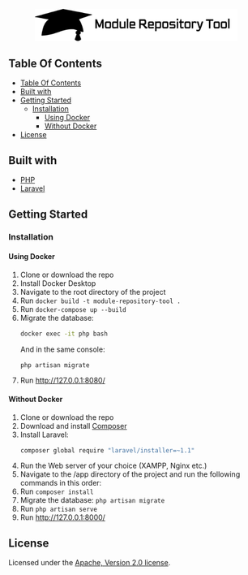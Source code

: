 
<p align="center"><a href="https://laravel.com" target="_blank"><img src="https://github.com/MovieTone/module-repository-tool/blob/dockerized-app/application/public/images/main-logo.png" width="400"></a></p>

## Table Of Contents
- [Table Of Contents](#table-of-contents)
- [Built with](#built-with)
- [Getting Started](#getting-started)
  - [Installation](#installation)
    - [Using Docker](#using-docker)
    - [Without Docker](#without-docker)
- [License](#license)

## Built with
- [PHP](https://www.php.net)
- [Laravel](https://laravel.com/)

## Getting Started

### Installation

#### Using Docker
1. Clone or download the repo
2. Install Docker Desktop
3. Navigate to the root directory of the project
4. Run ```docker build -t module-repository-tool .```
5. Run ```docker-compose up --build```
6. Migrate the database:
	```sh
	docker exec -it php bash
	```
	And in the same console:
	```sh
	php artisan migrate
	```
7. Run http://127.0.0.1:8080/
   
#### Without Docker
1. Clone or download the repo
2. Download and install [Composer]()
3. Install Laravel:
	```sh
	composer global require "laravel/installer=~1.1"
	```
4. Run the Web server of your choice (XAMPP, Nginx etc.)
5. Navigate to the /app directory of the project and run the following commands in this order:
6. Run ```composer install```
7. Migrate the database: ```php artisan migrate```
8. Run ```php artisan serve```
9. Run http://127.0.0.1:8000/

## License
Licensed under the [Apache, Version 2.0 license](http://www.apache.org/licenses/LICENSE-2.0).
